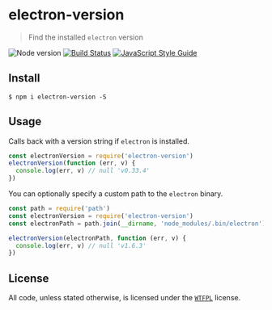 # electron-version

> Find the installed `electron` version

![Node version](https://img.shields.io/node/v/electron-version.svg)
[![Build Status](https://travis-ci.org/ralphtheninja/electron-version.svg?branch=master)](https://travis-ci.org/ralphtheninja/electron-version)
[![JavaScript Style Guide](https://img.shields.io/badge/code_style-standard-brightgreen.svg)](https://standardjs.com)

## Install

```
$ npm i electron-version -S
```

## Usage

Calls back with a version string if `electron` is installed.

```js
const electronVersion = require('electron-version')
electronVersion(function (err, v) {
  console.log(err, v) // null 'v0.33.4'
})
```

You can optionally specify a custom path to the `electron` binary.

```js
const path = require('path')
const electronVersion = require('electron-version')
const electronPath = path.join(__dirname, 'node_modules/.bin/electron')

electronVersion(electronPath, function (err, v) {
  console.log(err, v) // null 'v1.6.3'
})
```

## License
All code, unless stated otherwise, is licensed under the [`WTFPL`](http://www.wtfpl.net/txt/copying/) license.
